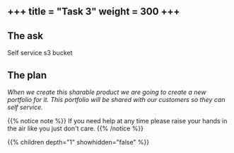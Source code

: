 +++
title = "Task 3"
weight = 300
+++
---

## The ask
Self service s3 bucket


## The plan
_When we create this sharable product we are going to create a new portfolio for it.  This portfolio will be shared with 
our customers so they can self service._


{{% notice note %}}
If you need help at any time please raise your hands in the air like you just don't care.
{{% /notice %}}

{{% children depth="1" showhidden="false" %}}